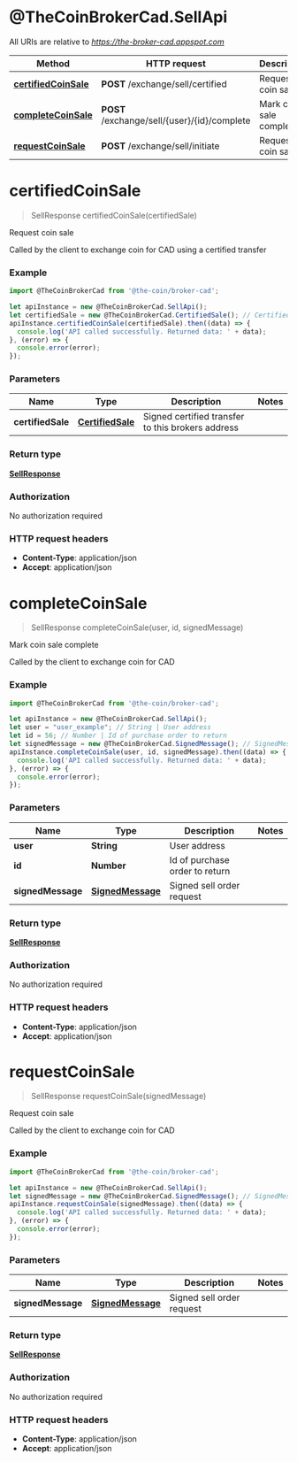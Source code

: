 # @TheCoinBrokerCad.SellApi

All URIs are relative to *https://the-broker-cad.appspot.com*

Method | HTTP request | Description
------------- | ------------- | -------------
[**certifiedCoinSale**](SellApi.md#certifiedCoinSale) | **POST** /exchange/sell/certified | Request coin sale
[**completeCoinSale**](SellApi.md#completeCoinSale) | **POST** /exchange/sell/{user}/{id}/complete | Mark coin sale complete
[**requestCoinSale**](SellApi.md#requestCoinSale) | **POST** /exchange/sell/initiate | Request coin sale


<a name="certifiedCoinSale"></a>
# **certifiedCoinSale**
> SellResponse certifiedCoinSale(certifiedSale)

Request coin sale

Called by the client to exchange coin for CAD using a certified transfer

### Example
```javascript
import @TheCoinBrokerCad from '@the-coin/broker-cad';

let apiInstance = new @TheCoinBrokerCad.SellApi();
let certifiedSale = new @TheCoinBrokerCad.CertifiedSale(); // CertifiedSale | Signed certified transfer to this brokers address
apiInstance.certifiedCoinSale(certifiedSale).then((data) => {
  console.log('API called successfully. Returned data: ' + data);
}, (error) => {
  console.error(error);
});

```

### Parameters

Name | Type | Description  | Notes
------------- | ------------- | ------------- | -------------
 **certifiedSale** | [**CertifiedSale**](CertifiedSale.md)| Signed certified transfer to this brokers address | 

### Return type

[**SellResponse**](SellResponse.md)

### Authorization

No authorization required

### HTTP request headers

 - **Content-Type**: application/json
 - **Accept**: application/json

<a name="completeCoinSale"></a>
# **completeCoinSale**
> SellResponse completeCoinSale(user, id, signedMessage)

Mark coin sale complete

Called by the client to exchange coin for CAD

### Example
```javascript
import @TheCoinBrokerCad from '@the-coin/broker-cad';

let apiInstance = new @TheCoinBrokerCad.SellApi();
let user = "user_example"; // String | User address
let id = 56; // Number | Id of purchase order to return
let signedMessage = new @TheCoinBrokerCad.SignedMessage(); // SignedMessage | Signed sell order request
apiInstance.completeCoinSale(user, id, signedMessage).then((data) => {
  console.log('API called successfully. Returned data: ' + data);
}, (error) => {
  console.error(error);
});

```

### Parameters

Name | Type | Description  | Notes
------------- | ------------- | ------------- | -------------
 **user** | **String**| User address | 
 **id** | **Number**| Id of purchase order to return | 
 **signedMessage** | [**SignedMessage**](SignedMessage.md)| Signed sell order request | 

### Return type

[**SellResponse**](SellResponse.md)

### Authorization

No authorization required

### HTTP request headers

 - **Content-Type**: application/json
 - **Accept**: application/json

<a name="requestCoinSale"></a>
# **requestCoinSale**
> SellResponse requestCoinSale(signedMessage)

Request coin sale

Called by the client to exchange coin for CAD

### Example
```javascript
import @TheCoinBrokerCad from '@the-coin/broker-cad';

let apiInstance = new @TheCoinBrokerCad.SellApi();
let signedMessage = new @TheCoinBrokerCad.SignedMessage(); // SignedMessage | Signed sell order request
apiInstance.requestCoinSale(signedMessage).then((data) => {
  console.log('API called successfully. Returned data: ' + data);
}, (error) => {
  console.error(error);
});

```

### Parameters

Name | Type | Description  | Notes
------------- | ------------- | ------------- | -------------
 **signedMessage** | [**SignedMessage**](SignedMessage.md)| Signed sell order request | 

### Return type

[**SellResponse**](SellResponse.md)

### Authorization

No authorization required

### HTTP request headers

 - **Content-Type**: application/json
 - **Accept**: application/json

